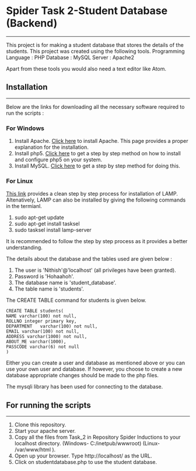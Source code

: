 # Spider Task 2-Student Database (Backend)  
-----------------------------------------

This project is for making a student database that stores the details of the students. This project was created
using the following tools.
Programming Language : PHP
Database : MySQL
Server : Apache2

Apart from these tools you would also need a text editor like Atom.

## Installation
------------

Below are the links for downloading all the necessary software required to run the scripts :

### For Windows   


  1. Install Apache. [Click here](https://www.sitepoint.com/how-to-install-apache-on-windows/) to install Apache. This page provides a proper explanation for the installation.
  2. Install php5. [Click here](https://www.sitepoint.com/how-to-install-php-on-windows/) to get a step by step method on how to install and configure php5 on your system.
  3. Install MySQL. [Click here](https://www.sitepoint.com/how-to-install-mysql/) to get a step by step method for doing this.

### For Linux

[This link](https://www.digitalocean.com/community/tutorials/how-to-install-linux-apache-mysql-php-lamp-stack-on-ubuntu-14-04) provides a clean step by step process for installation of LAMP.
Altenatively, LAMP can also be installed by giving the following commands in the termianl.
  1. sudo apt-get update
  2.  sudo apt-get install tasksel
  3. sudo tasksel install lamp-server

It is recommended to follow the step by step process as it provides a better understanding.

The details about the database and the tables used are given below :

  1. The user is 'Nithish'@'localhost' (all privileges have been granted).
  2. Password is 'Hohaahoh'.
  3. The database name is 'student_database'.
  4. The table name is 'students'.

The CREATE TABLE command for students is given below.
```
CREATE TABLE students(
NAME varchar(100) not null,
ROLLNO integer primary key,
DEPARTMENT   varchar(100) not null,
EMAIL varchar(100) not null,
ADDRESS varchar(1000) not null,
ABOUT_ME varchar(1000),
PASSCODE varchar(6) not null
)
```

Either you can create a user and database as mentioned above or you can use your own user and database. If however,
you choose to create  a new database appropriate changes should be made to the php files.

The mysqli library has been used for connecting to the database.

## For running the scripts ##
------------------------

  1. Clone this repository.
  2. Start your apache server.
  3. Copy all the files from Task_2 in Repository Spider Inductions to your localhost directory.
(Windows- C:/inetpub/wwwroot) (Linux- /var/www/html ).
  4. Open up your browser. Type http://localhost/ as the URL.
  5. Click on studentdatabase.php to use the student database.
